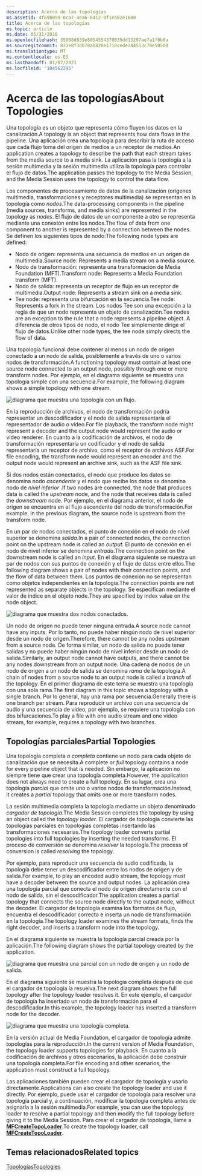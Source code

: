 ```yaml
---
description: Acerca de las topologías
ms.assetid: 4f69b099-0ca7-4ea6-8412-0f1ea02e1600
title: Acerca de las topologías
ms.topic: article
ms.date: 05/31/2018
ms.openlocfilehash: 35008d839e8054554370039dd13297ae7a1f0b0a
ms.sourcegitcommit: 831e8f3db78ab820e1710cede244553c70e50500
ms.translationtype: MT
ms.contentlocale: es-ES
ms.lasthandoff: 01/07/2021
ms.locfileid: "104562295"
---
```

# <a name="about-topologies"></a><span data-ttu-id="da126-103">Acerca de las topologías</span><span class="sxs-lookup"><span data-stu-id="da126-103">About Topologies</span></span>

<span data-ttu-id="da126-104">Una topología es un objeto que representa cómo fluyen los datos en la canalización.</span><span class="sxs-lookup"><span data-stu-id="da126-104">A topology is an object that represents how data flows in the pipeline.</span></span> <span data-ttu-id="da126-105">Una aplicación crea una topología para describir la ruta de acceso que cada flujo toma del origen de medios a un receptor de medios.</span><span class="sxs-lookup"><span data-stu-id="da126-105">An application creates a topology to describe the path that each stream takes from the media source to a media sink.</span></span> <span data-ttu-id="da126-106">La aplicación pasa la topología a la sesión multimedia y la sesión multimedia utiliza la topología para controlar el flujo de datos.</span><span class="sxs-lookup"><span data-stu-id="da126-106">The application passes the topology to the Media Session, and the Media Session uses the topology to control the data flow.</span></span>

<span data-ttu-id="da126-107">Los componentes de procesamiento de datos de la canalización (orígenes multimedia, transformaciones y receptores multimedia) se representan en la topología como *nodos*.</span><span class="sxs-lookup"><span data-stu-id="da126-107">The data-processing components in the pipeline (media sources, transforms, and media sinks) are represented in the topology as *nodes*.</span></span> <span data-ttu-id="da126-108">El flujo de datos de un componente a otro se representa mediante una conexión entre los nodos.</span><span class="sxs-lookup"><span data-stu-id="da126-108">The flow of data from one component to another is represented by a connection between the nodes.</span></span> <span data-ttu-id="da126-109">Se definen los siguientes tipos de nodo:</span><span class="sxs-lookup"><span data-stu-id="da126-109">The following node types are defined:</span></span>

-   <span data-ttu-id="da126-110">Nodo de origen: representa una secuencia de medios en un origen de multimedia.</span><span class="sxs-lookup"><span data-stu-id="da126-110">Source node: Represents a media stream on a media source.</span></span>
-   <span data-ttu-id="da126-111">Nodo de transformación: representa una transformación de Media Foundation (MFT).</span><span class="sxs-lookup"><span data-stu-id="da126-111">Transform node: Represents a Media Foundation transform (MFT).</span></span>
-   <span data-ttu-id="da126-112">Nodo de salida: representa un receptor de flujo en un receptor de multimedia.</span><span class="sxs-lookup"><span data-stu-id="da126-112">Output node: Represents a stream sink on a media sink.</span></span>
-   <span data-ttu-id="da126-113">Tee node: representa una bifurcación en la secuencia.</span><span class="sxs-lookup"><span data-stu-id="da126-113">Tee node: Represents a fork in the stream.</span></span> <span data-ttu-id="da126-114">Los nodos Tee son una excepción a la regla de que un nodo representa un objeto de canalización.</span><span class="sxs-lookup"><span data-stu-id="da126-114">Tee nodes are an exception to the rule that a node represents a pipeline object.</span></span> <span data-ttu-id="da126-115">A diferencia de otros tipos de nodo, el nodo Tee simplemente dirige el flujo de datos.</span><span class="sxs-lookup"><span data-stu-id="da126-115">Unlike other node types, the tee node simply directs the flow of data.</span></span>

<span data-ttu-id="da126-116">Una topología funcional debe contener al menos un nodo de origen conectado a un nodo de salida, posiblemente a través de uno o varios nodos de transformación.</span><span class="sxs-lookup"><span data-stu-id="da126-116">A functioning topology must contain at least one source node connected to an output node, possibly through one or more transform nodes.</span></span> <span data-ttu-id="da126-117">Por ejemplo, en el diagrama siguiente se muestra una topología simple con una secuencia.</span><span class="sxs-lookup"><span data-stu-id="da126-117">For example, the following diagram shows a simple topology with one stream.</span></span>

![diagrama que muestra una topología con un flujo.](images/topology01.png)

<span data-ttu-id="da126-119">En la reproducción de archivos, el nodo de transformación podría representar un descodificador y el nodo de salida representaría el representador de audio o vídeo.</span><span class="sxs-lookup"><span data-stu-id="da126-119">For file playback, the transform node might represent a decoder and the output node would represent the audio or video renderer.</span></span> <span data-ttu-id="da126-120">En cuanto a la codificación de archivos, el nodo de transformación representaría un codificador y el nodo de salida representaría un receptor de archivo, como el receptor de archivos ASF.</span><span class="sxs-lookup"><span data-stu-id="da126-120">For file encoding, the transform node would represent an encoder and the output node would represent an archive sink, such as the ASF file sink.</span></span>

<span data-ttu-id="da126-121">Si dos nodos están conectados, el nodo que produce los datos se denomina nodo *ascendente* y el nodo que recibe los datos se denomina nodo de *nivel inferior* .</span><span class="sxs-lookup"><span data-stu-id="da126-121">If two nodes are connected, the node that produces data is called the *upstream* node, and the node that receives data is called the *downstream* node.</span></span> <span data-ttu-id="da126-122">Por ejemplo, en el diagrama anterior, el nodo de origen se encuentra en el flujo ascendente del nodo de transformación.</span><span class="sxs-lookup"><span data-stu-id="da126-122">For example, in the previous diagram, the source node is upstream from the transform node.</span></span>

<span data-ttu-id="da126-123">En un par de nodos conectados, el punto de conexión en el nodo de nivel superior se denomina *salida*.</span><span class="sxs-lookup"><span data-stu-id="da126-123">In a pair of connected nodes, the connection point on the upstream node is called an *output*.</span></span> <span data-ttu-id="da126-124">El punto de conexión en el nodo de nivel inferior se denomina *entrada*.</span><span class="sxs-lookup"><span data-stu-id="da126-124">The connection point on the downstream node is called an *input*.</span></span> <span data-ttu-id="da126-125">En el diagrama siguiente se muestra un par de nodos con sus puntos de conexión y el flujo de datos entre ellos.</span><span class="sxs-lookup"><span data-stu-id="da126-125">The following diagram shows a pair of nodes with their connection points, and the flow of data between them.</span></span> <span data-ttu-id="da126-126">Los puntos de conexión no se representan como objetos independientes en la topología.</span><span class="sxs-lookup"><span data-stu-id="da126-126">The connection points are not represented as separate objects in the topology.</span></span> <span data-ttu-id="da126-127">Se especifican mediante el valor de índice en el objeto node.</span><span class="sxs-lookup"><span data-stu-id="da126-127">They are specified by index value on the node object.</span></span>

![diagrama que muestra dos nodos conectados.](images/topology04.png)

<span data-ttu-id="da126-129">Un nodo de origen no puede tener ninguna entrada.</span><span class="sxs-lookup"><span data-stu-id="da126-129">A source node cannot have any inputs.</span></span> <span data-ttu-id="da126-130">Por lo tanto, no puede haber ningún nodo de nivel superior desde un nodo de origen.</span><span class="sxs-lookup"><span data-stu-id="da126-130">Therefore, there cannot be any nodes upstream from a source node.</span></span> <span data-ttu-id="da126-131">De forma similar, un nodo de salida no puede tener salidas y no puede haber ningún nodo de nivel inferior desde un nodo de salida.</span><span class="sxs-lookup"><span data-stu-id="da126-131">Similarly, an output node cannot have outputs, and there cannot be any nodes downstream from an output node.</span></span> <span data-ttu-id="da126-132">Una cadena de nodos de un nodo de origen a un nodo de salida se denomina *rama* de la topología.</span><span class="sxs-lookup"><span data-stu-id="da126-132">A chain of nodes from a source node to an output node is called a *branch* of the topology.</span></span> <span data-ttu-id="da126-133">En el primer diagrama de este tema se muestra una topología con una sola rama.</span><span class="sxs-lookup"><span data-stu-id="da126-133">The first diagram in this topic shows a topology with a single branch.</span></span> <span data-ttu-id="da126-134">Por lo general, hay una rama por secuencia.</span><span class="sxs-lookup"><span data-stu-id="da126-134">Generally there is one branch per stream.</span></span> <span data-ttu-id="da126-135">Para reproducir un archivo con una secuencia de audio y una secuencia de vídeo, por ejemplo, se requiere una topología con dos bifurcaciones.</span><span class="sxs-lookup"><span data-stu-id="da126-135">To play a file with one audio stream and one video stream, for example, requires a topology with two branches.</span></span>

## <a name="partial-topologies"></a><span data-ttu-id="da126-136">Topologías parciales</span><span class="sxs-lookup"><span data-stu-id="da126-136">Partial Topologies</span></span>

<span data-ttu-id="da126-137">Una topología completa *o completa* contiene un nodo para cada objeto de canalización que se necesita.</span><span class="sxs-lookup"><span data-stu-id="da126-137">A complete or *full* topology contains a node for every pipeline object that is needed.</span></span> <span data-ttu-id="da126-138">Sin embargo, la aplicación no siempre tiene que crear una topología completa.</span><span class="sxs-lookup"><span data-stu-id="da126-138">However, the application does not always need to create a full topology.</span></span> <span data-ttu-id="da126-139">En su lugar, crea una topología *parcial* que omite uno o varios nodos de transformación.</span><span class="sxs-lookup"><span data-stu-id="da126-139">Instead, it creates a *partial* topology that omits one or more transform nodes.</span></span>

<span data-ttu-id="da126-140">La sesión multimedia completa la topología mediante un objeto denominado *cargador de topología*.</span><span class="sxs-lookup"><span data-stu-id="da126-140">The Media Session completes the topology by using an object called the *topology loader*.</span></span> <span data-ttu-id="da126-141">El cargador de topología convierte las topologías parciales en topologías completas insertando las transformaciones necesarias.</span><span class="sxs-lookup"><span data-stu-id="da126-141">The topology loader converts partial topologies into full topologies by inserting the needed transforms.</span></span> <span data-ttu-id="da126-142">El proceso de conversión se denomina *resolver* la topología.</span><span class="sxs-lookup"><span data-stu-id="da126-142">The process of conversion is called *resolving* the topology.</span></span>

<span data-ttu-id="da126-143">Por ejemplo, para reproducir una secuencia de audio codificada, la topología debe tener un descodificador entre los nodos de origen y de salida.</span><span class="sxs-lookup"><span data-stu-id="da126-143">For example, to play an encoded audio stream, the topology must have a decoder between the source and output nodes.</span></span> <span data-ttu-id="da126-144">La aplicación crea una topología parcial que conecta el nodo de origen directamente con el nodo de salida, sin el descodificador.</span><span class="sxs-lookup"><span data-stu-id="da126-144">The application creates a partial topology that connects the source node directly to the output node, without the decoder.</span></span> <span data-ttu-id="da126-145">El cargador de topología examina los formatos de flujo, encuentra el descodificador correcto e inserta un nodo de transformación en la topología.</span><span class="sxs-lookup"><span data-stu-id="da126-145">The topology loader examines the stream formats, finds the right decoder, and inserts a transform node into the topology.</span></span>

<span data-ttu-id="da126-146">En el diagrama siguiente se muestra la topología parcial creada por la aplicación.</span><span class="sxs-lookup"><span data-stu-id="da126-146">The following diagram shows the partial topology created by the application.</span></span>

![diagrama que muestra una parcial con un nodo de origen y un nodo de salida.](images/topology02.png)

<span data-ttu-id="da126-148">En el diagrama siguiente se muestra la topología completa después de que el cargador de topología la resuelva.</span><span class="sxs-lookup"><span data-stu-id="da126-148">The next diagram shows the full topology after the topology loader resolves it.</span></span> <span data-ttu-id="da126-149">En este ejemplo, el cargador de topología ha insertado un nodo de transformación para el descodificador.</span><span class="sxs-lookup"><span data-stu-id="da126-149">In this example, the topology loader has inserted a transform node for the decoder.</span></span>

![diagrama que muestra una topología completa.](images/topology03.png)

<span data-ttu-id="da126-151">En la versión actual de Media Foundation, el cargador de topología admite topologías para la reproducción.</span><span class="sxs-lookup"><span data-stu-id="da126-151">In the current version of Media Foundation, the topology loader supports topologies for playback.</span></span> <span data-ttu-id="da126-152">En cuanto a la codificación de archivos y otros escenarios, la aplicación debe construir una topología completa.</span><span class="sxs-lookup"><span data-stu-id="da126-152">For file encoding and other scenarios, the application must construct a full topology.</span></span>

<span data-ttu-id="da126-153">Las aplicaciones también pueden crear el cargador de topología y usarlo directamente.</span><span class="sxs-lookup"><span data-stu-id="da126-153">Applications can also create the topology loader and use it directly.</span></span> <span data-ttu-id="da126-154">Por ejemplo, puede usar el cargador de topología para resolver una topología parcial y, a continuación, modificar la topología completa antes de asignarla a la sesión multimedia.</span><span class="sxs-lookup"><span data-stu-id="da126-154">For example, you can use the topology loader to resolve a partial topology and then modify the full topology before giving it to the Media Session.</span></span> <span data-ttu-id="da126-155">Para crear el cargador de topología, llame a [**MFCreateTopoLoader**](/windows/desktop/api/mfidl/nf-mfidl-mfcreatetopoloader).</span><span class="sxs-lookup"><span data-stu-id="da126-155">To create the topology loader, call [**MFCreateTopoLoader**](/windows/desktop/api/mfidl/nf-mfidl-mfcreatetopoloader).</span></span>

## <a name="related-topics"></a><span data-ttu-id="da126-156">Temas relacionados</span><span class="sxs-lookup"><span data-stu-id="da126-156">Related topics</span></span>

<dl> <dt>

[<span data-ttu-id="da126-157">Topologías</span><span class="sxs-lookup"><span data-stu-id="da126-157">Topologies</span></span>](topologies.md)
</dt> </dl>

 

 



